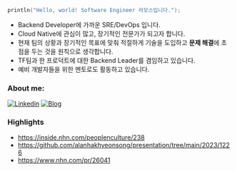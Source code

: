 ```kotlin
println("Hello, world! Software Engineer 라모스입니다.");
```

- Backend Developer에 가까운 SRE/DevOps 입니다.
- Cloud Native에 관심이 많고, 장기적인 전문가가 되고자 합니다.
- 현재 팀의 상황과 장기적인 목표에 맞춰 적절하게 기술을 도입하고 **문제 해결**에 초점을 두는 것을 원칙으로 생각합니다.
- TF팀과 한 프로덕트에 대한 Backend Leader를 겸임하고 있습니다.
- 예비 개발자들을 위한 멘토로도 활동하고 있습니다.

### About me:
[![Linkedin](https://img.shields.io/badge/Linkedin-000000?style=flat-square&logo=Linkedin&logoColor=white)](https://www.linkedin.com/in/hakhyeon-song-ramos)
[![Blog](https://img.shields.io/badge/Blog-000000?style=flat-square&logo=Tistory&logoColor=white)](https://ramos-log.tistory.com/)

### Highlights
- https://inside.nhn.com/peoplenculture/238
- https://github.com/alanhakhyeonsong/presentation/tree/main/2023/1226
- https://www.nhn.com/pr/26041
